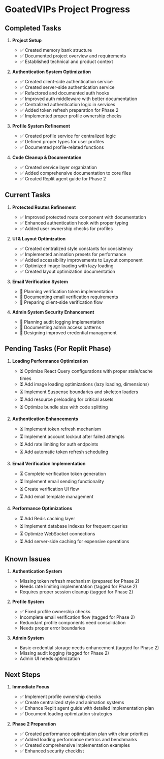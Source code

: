 # GoatedVIPs Project Progress

## Completed Tasks

1. **Project Setup**
   - ✅ Created memory bank structure
   - ✅ Documented project overview and requirements
   - ✅ Established technical and product context

2. **Authentication System Optimization**
   - ✅ Created client-side authentication service
   - ✅ Created server-side authentication service
   - ✅ Refactored and documented auth hooks
   - ✅ Improved auth middleware with better documentation
   - ✅ Centralized authentication logic in services
   - ✅ Added token refresh preparation for Phase 2
   - ✅ Implemented proper profile ownership checks

3. **Profile System Refinement**
   - ✅ Created profile service for centralized logic
   - ✅ Defined proper types for user profiles
   - ✅ Documented profile-related functions

4. **Code Cleanup & Documentation**
   - ✅ Created service layer organization
   - ✅ Added comprehensive documentation to core files
   - ✅ Created Replit agent guide for Phase 2

## Current Tasks

1. **Protected Routes Refinement**
   - ✅ Improved protected route component with documentation
   - ✅ Enhanced authentication hook with proper typing
   - ✅ Added user ownership checks for profiles

2. **UI & Layout Optimization**
   - ✅ Created centralized style constants for consistency
   - ✅ Implemented animation presets for performance
   - ✅ Added accessibility improvements to Layout component
   - ✅ Optimized image loading with lazy loading
   - ✅ Created layout optimization documentation

3. **Email Verification System**
   - 🔄 Planning verification token implementation
   - 🔄 Documenting email verification requirements
   - 🔄 Preparing client-side verification flow

4. **Admin System Security Enhancement**
   - 🔄 Planning audit logging implementation
   - 🔄 Documenting admin access patterns
   - 🔄 Designing improved credential management

## Pending Tasks (For Replit Phase)

1. **Loading Performance Optimization**
   - ⏳ Optimize React Query configurations with proper stale/cache times
   - ⏳ Add image loading optimizations (lazy loading, dimensions)
   - ⏳ Implement Suspense boundaries and skeleton loaders
   - ⏳ Add resource preloading for critical assets
   - ⏳ Optimize bundle size with code splitting

2. **Authentication Enhancements**
   - ⏳ Implement token refresh mechanism
   - ⏳ Implement account lockout after failed attempts
   - ⏳ Add rate limiting for auth endpoints
   - ⏳ Add automatic token refresh scheduling

3. **Email Verification Implementation**
   - ⏳ Complete verification token generation
   - ⏳ Implement email sending functionality
   - ⏳ Create verification UI flow
   - ⏳ Add email template management

4. **Performance Optimizations**
   - ⏳ Add Redis caching layer 
   - ⏳ Implement database indexes for frequent queries
   - ⏳ Optimize WebSocket connections
   - ⏳ Add server-side caching for expensive operations

## Known Issues

1. **Authentication System**
   - Missing token refresh mechanism (prepared for Phase 2)
   - Needs rate limiting implementation (tagged for Phase 2)
   - Requires proper session cleanup (tagged for Phase 2)

2. **Profile System**
   - ✅ Fixed profile ownership checks
   - Incomplete email verification flow (tagged for Phase 2)
   - Redundant profile components need consolidation
   - Needs proper error boundaries

3. **Admin System**
   - Basic credential storage needs enhancement (tagged for Phase 2)
   - Missing audit logging (tagged for Phase 2)
   - Admin UI needs optimization

## Next Steps

1. **Immediate Focus**
   - ✅ Implement profile ownership checks
   - ✅ Create centralized style and animation systems
   - ✅ Enhance Replit agent guide with detailed implementation plan
   - ✅ Document loading optimization strategies

2. **Phase 2 Preparation**
   - ✅ Created performance optimization plan with clear priorities
   - ✅ Added loading performance metrics and benchmarks
   - ✅ Created comprehensive implementation examples
   - ✅ Enhanced security checklist
